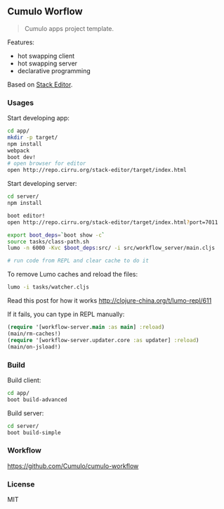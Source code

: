 
Cumulo Worflow
------

> Cumulo apps project template.

Features:

* hot swapping client
* hot swapping server
* declarative programming

Based on [Stack Editor](https://github.com/mvc-works/stack-workflow).

### Usages

Start developing app:

```bash
cd app/
mkdir -p target/
npm install
webpack
boot dev!
# open browser for editor
open http://repo.cirru.org/stack-editor/target/index.html
```

Start developing server:

```bash
cd server/
npm install

boot editor!
open http://repo.cirru.org/stack-editor/target/index.html?port=7011

export boot_deps=`boot show -c`
source tasks/class-path.sh
lumo -n 6000 -Kvc $boot_deps:src/ -i src/workflow_server/main.cljs

# run code from REPL and clear cache to do it
```

To remove Lumo caches and reload the files:

```bash
lumo -i tasks/watcher.cljs
```

Read this post for how it works http://clojure-china.org/t/lumo-repl/611

If it fails, you can type in REPL manually:

```clojure
(require '[workflow-server.main :as main] :reload)
(main/rm-caches!)
(require '[workflow-server.updater.core :as updater] :reload)
(main/on-jsload!)
```

### Build

Build client:

```bash
cd app/
boot build-advanced
```

Build server:

```bash
cd server/
boot build-simple
```

### Workflow

https://github.com/Cumulo/cumulo-workflow

### License

MIT
